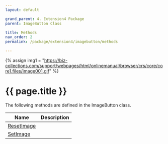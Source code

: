 ```yaml
---
layout: default

grand_parent: 4. Extension4 Package
parent: ImageButton Class

title: Methods
nav_order: 2
permalink: /package/extension4/imagebutton/methods

---
```

{% assign img1 = "https://biz-collections.com/support/webpages/html/onlinemanual/browser/crs/core/core1.files/image001.gif" %}


# {{ page.title }}

The following methods are defined in the ImageButton class.

|Name       | Description   |
|----------	|---------------|
|[ResetImage](/package/extension4/imagebutton/methods/resetimage) | |
|[SetImage](/package/extension4/imagebutton/methods/setimage) | |